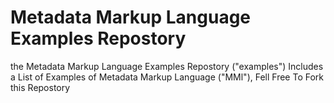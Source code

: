 # Metadata Markup Language Examples Repostory
the Metadata Markup Language Examples Repostory ("examples") Includes a List of Examples of Metadata Markup Language ("MMl"), Fell Free To Fork this Repostory
